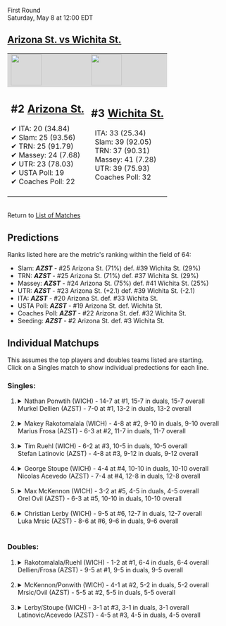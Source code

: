 First Round  
Saturday, May 8 at 12:00 EDT
## [Arizona St. vs Wichita St.](https://www.ncaa.com/game/5833395) 

<table><tr style="background-color: #d9d9d9 !important"><td><a href="#"><img src="https://www.ncaa.com/sites/default/files/images/logos/schools/a/arizona-st.70.png" width="70" height="70" /></a></td><td><a href="#"><img src="https://www.ncaa.com/sites/default/files/images/logos/schools/w/wichita-st.70.png" width="70" height="70" /></a></td></tr><tr>
<td>  

<h2>#2 <a href="#">Arizona St.</a></h2>  
&#10004; ITA: 20 (34.84)<br>  
&#10004; Slam: 25 (93.56)<br>  
&#10004; TRN: 25 (91.79)<br>  
&#10004; Massey: 24 (7.68)<br>  
&#10004; UTR: 23 (78.03)<br>  
&#10004; USTA Poll: 19<br>  
&#10004; Coaches Poll: 22<br>  
<br>  

</td>
<td>  

<h2>#3 <a href="#">Wichita St.</a></h2>  
&nbsp; ITA: 33 (25.34)<br>  
&nbsp; Slam: 39 (92.05)<br>  
&nbsp; TRN: 37 (90.31)<br>  
&nbsp; Massey: 41 (7.28)<br>  
&nbsp; UTR: 39 (75.93)<br>  
&nbsp; Coaches Poll: 32<br>  
<br>  

</td>
</tr></table>  


<br>Return to [List of Matches](../index.md)  

## Predictions  

Ranks listed here are the metric's ranking within the field of 64:  
- Slam: ***AZST*** - #25 Arizona St. (71%) def. #39 Wichita St. (29%)  
- TRN: ***AZST*** - #25 Arizona St. (71%) def. #37 Wichita St. (29%)  
- Massey: ***AZST*** - #24 Arizona St. (75%) def. #41 Wichita St. (25%)  
- UTR: ***AZST*** - #23 Arizona St. (+2.1) def. #39 Wichita St. (-2.1)  
- ITA: ***AZST*** - #20 Arizona St. def. #33 Wichita St.  
- USTA Poll: ***AZST*** - #19 Arizona St. def. Wichita St.  
- Coaches Poll: ***AZST*** - #22 Arizona St. def. #32 Wichita St.  
- Seeding: ***AZST*** - #2 Arizona St. def. #3 Wichita St.  

## Individual Matchups  
This assumes the top players and doubles teams listed are starting.  
Click on a Singles match to show individual predections for each line.  

### Singles:  

<ol>
<li><details>
<summary markdown="span">Nathan Ponwtih (WICH) - 14-7 at #1, 15-7 in duals, 15-7 overall<br>Murkel Dellien (AZST) - 7-0 at #1, 13-2 in duals, 13-2 overall</summary>
<h4>Predictions</h4><ul>
<li>Slam: <b><i>AZST</i></b> - Ponwtih (69%) def. Dellien (31%)</li>  
<li>TRN: <b><i>AZST</i></b> - Ponwtih (60%) def. Dellien (40%)</li>  
<li>Massey: <b><i>WICH</i></b> - Dellien (75%) def. Ponwtih (25%)</li>  
<li>UTR: <b><i>WICH</i></b> - Dellien (55%) def. Ponwtih (45%)</li>  
<li>ITA: <b><i>WICH</i></b> - Dellien (19.99) def. Ponwtih (8.02)</li>  
</ul>
</details>&nbsp;</li>
<li><details>
<summary markdown="span">Makey Rakotomalala (WICH) - 4-8 at #2, 9-10 in duals, 9-10 overall<br>Marius Frosa (AZST) - 6-3 at #2, 11-7 in duals, 11-7 overall</summary>
<h4>Predictions</h4><ul>
<li>Slam: <b><i>WICH</i></b> - Frosa (100%) def. Rakotomalala (0%)</li>  
<li>TRN: <b><i>WICH</i></b> - Frosa (100%) def. Rakotomalala (0%)</li>  
<li>Massey: <b><i>AZST</i></b> - Rakotomalala (75%) def. Frosa (25%)</li>  
<li>UTR: <b><i>WICH</i></b> - Frosa (99%) def. Rakotomalala (1%)</li>  
<li>ITA: <b><i>WICH</i></b> - Frosa (2.75) def. Rakotomalala (0.00)</li>  
</ul>
</details>&nbsp;</li>
<li><details>
<summary markdown="span">Tim Ruehl (WICH) - 6-2 at #3, 10-5 in duals, 10-5 overall<br>Stefan Latinovic (AZST) - 4-8 at #3, 9-12 in duals, 9-12 overall</summary>
<h4>Predictions</h4><ul>
<li>Slam: <b><i>AZST</i></b> - Ruehl (81%) def. Latinovic (19%)</li>  
<li>TRN: <b><i>AZST</i></b> - Ruehl (85%) def. Latinovic (15%)</li>  
<li>Massey: <b><i>AZST</i></b> - Ruehl (75%) def. Latinovic (25%)</li>  
<li>UTR: <b><i>AZST</i></b> - Ruehl (89%) def. Latinovic (11%)</li>  
<li>ITA: <b><i>AZST</i></b> - Ruehl (2.65) def. Latinovic (1.52)</li>  
</ul>
</details>&nbsp;</li>
<li><details>
<summary markdown="span">George Stoupe (WICH) - 4-4 at #4, 10-10 in duals, 10-10 overall<br>Nicolas Acevedo (AZST) - 7-4 at #4, 12-8 in duals, 12-8 overall</summary>
<h4>Predictions</h4><ul>
<li>Slam: <b><i>WICH</i></b> - Acevedo (62%) def. Stoupe (38%)</li>  
<li>TRN: <b><i>WICH</i></b> - Acevedo (61%) def. Stoupe (39%)</li>  
<li>Massey: <b><i>WICH</i></b> - Acevedo (75%) def. Stoupe (25%)</li>  
<li>UTR: <b><i>WICH</i></b> - Acevedo (63%) def. Stoupe (37%)</li>  
<li>ITA: <b><i>WICH</i></b> - Acevedo (1.90) def. Stoupe (1.41)</li>  
</ul>
</details>&nbsp;</li>
<li><details>
<summary markdown="span">Max McKennon (WICH) - 3-2 at #5, 4-5 in duals, 4-5 overall<br>Orel Ovil (AZST) - 6-3 at #5, 10-10 in duals, 10-10 overall</summary>
<h4>Predictions</h4><ul>
<li>Slam: <b><i>WICH</i></b> - Ovil (55%) def. McKennon (45%)</li>  
<li>TRN: <b><i>AZST</i></b> - McKennon (56%) def. Ovil (44%)</li>  
<li>Massey: <b><i>AZST</i></b> - McKennon (75%) def. Ovil (25%)</li>  
<li>UTR: <b><i>AZST</i></b> - McKennon (86%) def. Ovil (14%)</li>  
<li>ITA: <b><i>WICH</i></b> - Ovil (1.40) def. McKennon (0.00)</li>  
</ul>
</details>&nbsp;</li>
<li><details>
<summary markdown="span">Christian Lerby (WICH) - 9-5 at #6, 12-7 in duals, 12-7 overall<br>Luka Mrsic (AZST) - 8-6 at #6, 9-6 in duals, 9-6 overall</summary>
<h4>Predictions</h4><ul>
<li>Slam: <b><i>AZST</i></b> - Lerby (54%) def. Mrsic (46%)</li>  
<li>TRN: <b><i>AZST</i></b> - Lerby (57%) def. Mrsic (43%)</li>  
<li>Massey: <b><i>AZST</i></b> - Lerby (75%) def. Mrsic (25%)</li>  
<li>UTR: <b><i>AZST</i></b> - Lerby (68%) def. Mrsic (32%)</li>  
<li>ITA: <b><i>WICH</i></b> - Mrsic (1.93) def. Lerby (1.82)</li>  
</ul>
</details>&nbsp;</li>
</ol>

### Doubles:  

<ol>
<li><details>
<summary markdown="span">Rakotomalala/Ruehl (WICH) - 1-2 at #1, 6-4 in duals, 6-4 overall<br>Dellien/Frosa (AZST) - 9-5 at #1, 9-5 in duals, 9-5 overall</summary>
<br>Sorry, we don't have any metrics for this match
</details>&nbsp;</li>
<li><details>
<summary markdown="span">McKennon/Ponwith (WICH) - 4-1 at #2, 5-2 in duals, 5-2 overall<br>Mrsic/Ovil (AZST) - 5-5 at #2, 5-5 in duals, 5-5 overall</summary>
<br>Sorry, we don't have any metrics for this match
</details>&nbsp;</li>
<li><details>
<summary markdown="span">Lerby/Stoupe (WICH) - 3-1 at #3, 3-1 in duals, 3-1 overall<br>Latinovic/Acevedo (AZST) - 4-5 at #3, 4-5 in duals, 4-5 overall</summary>
<br>Sorry, we don't have any metrics for this match
</details>&nbsp;</li>
</ol>